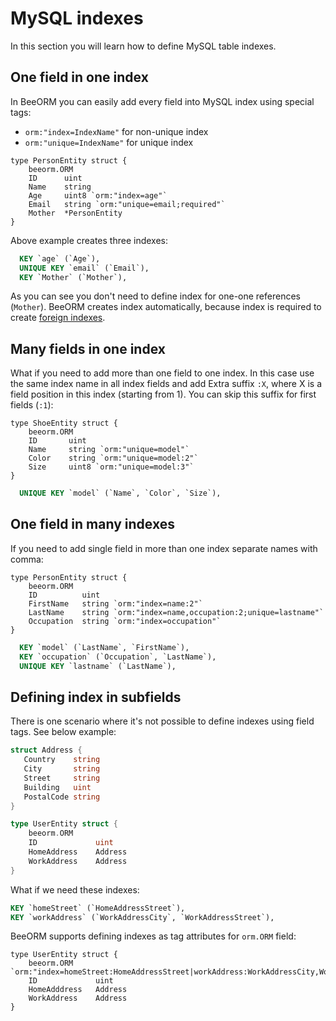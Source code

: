 # MySQL indexes

In this section you will learn how to define MySQL table indexes.

## One field in one index

In BeeORM you can easily add every field into MySQL index using special tags:
 * `orm:"index=IndexName"` for non-unique index
 * `orm:"unique=IndexName"` for unique index

```go{5-6}
type PersonEntity struct {
    beeorm.ORM
    ID      uint
    Name    string
    Age     uint8 `orm:"index=age"` 
    Email   string `orm:"unique=email;required"` 
    Mother  *PersonEntity
}
```

Above example creates three indexes:

```sql
  KEY `age` (`Age`),
  UNIQUE KEY `email` (`Email`),
  KEY `Mother` (`Mother`),
```


As you can see you don't need to define index for one-one references (`Mother`).
BeeORM creates index automatically, because index is required to create
[foreign indexes](https://dev.mysql.com/doc/refman/8.0/en/create-table-foreign-keys.html).

## Many fields in one index

What if you need to add more than one field to one index. In this case use the same index name
in all index fields and add Extra suffix `:X`, where X is a field 
position in this index (starting from 1). You can skip this suffix for first fields (`:1`):

```go{4-6}
type ShoeEntity struct {
    beeorm.ORM
    ID       uint
    Name     string `orm:"unique=model"`
    Color    string `orm:"unique=model:2"`
    Size     uint8 `orm:"unique=model:3"`
}
```

```sql
  UNIQUE KEY `model` (`Name`, `Color`, `Size`),
```

## One field in many indexes

If you need to add single field in more than one index separate names with comma:

```go{5-6}
type PersonEntity struct {
    beeorm.ORM
    ID          uint
    FirstName   string `orm:"index=name:2"`
    LastName    string `orm:"index=name,occupation:2;unique=lastname"`
    Occupation  string `orm:"index=occupation"`
}
```

```sql
  KEY `model` (`LastName`, `FirstName`),
  KEY `occupation` (`Occupation`, `LastName`),
  UNIQUE KEY `lastname` (`LastName`),
```

## Defining index in subfields 

There is one scenario where it's not possible to define
indexes using field tags. See below example:

```go
struct Address {
   Country    string
   City       string
   Street     string
   Building   uint
   PostalCode string
}

type UserEntity struct {
    beeorm.ORM
    ID             uint
    HomeAddress    Address
    WorkAddress    Address
}
```

What if we need these indexes:
```sql
KEY `homeStreet` (`HomeAddressStreet`),
KEY `workAddress` (`WorkAddressCity`, `WorkAddressStreet`),
```

BeeORM supports defining indexes as tag attributes for `orm.ORM` field:

```go{2}
type UserEntity struct {
    beeorm.ORM     `orm:"index=homeStreet:HomeAddressStreet|workAddress:WorkAddressCity,WorkAddressStreet"`
    ID             uint
    HomeAdddress   Address
    WorkAddress    Address
}
```
